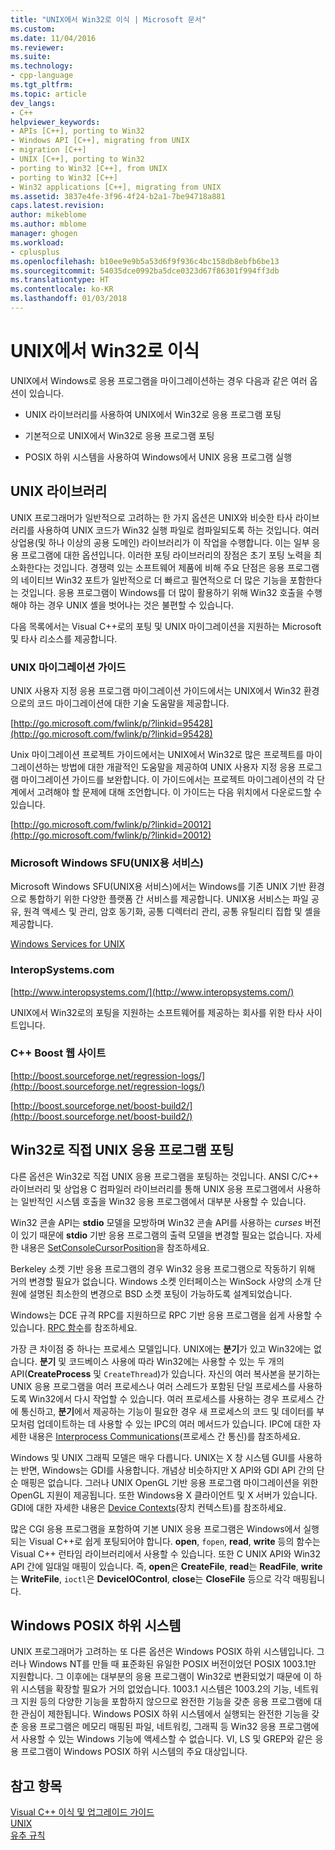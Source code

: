 ```yaml
---
title: "UNIX에서 Win32로 이식 | Microsoft 문서"
ms.custom: 
ms.date: 11/04/2016
ms.reviewer: 
ms.suite: 
ms.technology:
- cpp-language
ms.tgt_pltfrm: 
ms.topic: article
dev_langs:
- C++
helpviewer_keywords:
- APIs [C++], porting to Win32
- Windows API [C++], migrating from UNIX
- migration [C++]
- UNIX [C++], porting to Win32
- porting to Win32 [C++], from UNIX
- porting to Win32 [C++]
- Win32 applications [C++], migrating from UNIX
ms.assetid: 3837e4fe-3f96-4f24-b2a1-7be94718a881
caps.latest.revision: 
author: mikeblome
ms.author: mblome
manager: ghogen
ms.workload:
- cplusplus
ms.openlocfilehash: b10ee9e9b5a53d6f9f936c4bc158db8ebfb6be13
ms.sourcegitcommit: 54035dce0992ba5dce0323d67f86301f994ff3db
ms.translationtype: HT
ms.contentlocale: ko-KR
ms.lasthandoff: 01/03/2018
---
```

# <a name="porting-from-unix-to-win32"></a>UNIX에서 Win32로 이식
UNIX에서 Windows로 응용 프로그램을 마이그레이션하는 경우 다음과 같은 여러 옵션이 있습니다.  
  
-   UNIX 라이브러리를 사용하여 UNIX에서 Win32로 응용 프로그램 포팅  
  
-   기본적으로 UNIX에서 Win32로 응용 프로그램 포팅  
  
-   POSIX 하위 시스템을 사용하여 Windows에서 UNIX 응용 프로그램 실행  
  
## <a name="unix-libraries"></a>UNIX 라이브러리  
 UNIX 프로그래머가 일반적으로 고려하는 한 가지 옵션은 UNIX와 비슷한 타사 라이브러리를 사용하여 UNIX 코드가 Win32 실행 파일로 컴파일되도록 하는 것입니다. 여러 상업용(및 하나 이상의 공용 도메인) 라이브러리가 이 작업을 수행합니다. 이는 일부 응용 프로그램에 대한 옵션입니다. 이러한 포팅 라이브러리의 장점은 초기 포팅 노력을 최소화한다는 것입니다. 경쟁력 있는 소프트웨어 제품에 비해 주요 단점은 응용 프로그램의 네이티브 Win32 포트가 일반적으로 더 빠르고 필연적으로 더 많은 기능을 포함한다는 것입니다. 응용 프로그램이 Windows를 더 많이 활용하기 위해 Win32 호출을 수행해야 하는 경우 UNIX 셸을 벗어나는 것은 불편할 수 있습니다.  
  
 다음 목록에서는 Visual C++로의 포팅 및 UNIX 마이그레이션을 지원하는 Microsoft 및 타사 리소스를 제공합니다.  
  
### <a name="unix-migration-guides"></a>UNIX 마이그레이션 가이드  
 UNIX 사용자 지정 응용 프로그램 마이그레이션 가이드에서는 UNIX에서 Win32 환경으로의 코드 마이그레이션에 대한 기술 도움말을 제공합니다.  
  
 [http://go.microsoft.com/fwlink/p/?linkid=95428](http://go.microsoft.com/fwlink/p/?linkid=95428)  
  
 Unix 마이그레이션 프로젝트 가이드에서는 UNIX에서 Win32로 많은 프로젝트를 마이그레이션하는 방법에 대한 개괄적인 도움말을 제공하여 UNIX 사용자 지정 응용 프로그램 마이그레이션 가이드를 보완합니다. 이 가이드에서는 프로젝트 마이그레이션의 각 단계에서 고려해야 할 문제에 대해 조언합니다. 이 가이드는 다음 위치에서 다운로드할 수 있습니다.  
  
 [http://go.microsoft.com/fwlink/p/?linkid=20012](http://go.microsoft.com/fwlink/p/?linkid=20012)  
  
### <a name="microsoft-windows-services-for-unix-sfu"></a>Microsoft Windows SFU(UNIX용 서비스)  
 Microsoft Windows SFU(UNIX용 서비스)에서는 Windows를 기존 UNIX 기반 환경으로 통합하기 위한 다양한 플랫폼 간 서비스를 제공합니다. UNIX용 서비스는 파일 공유, 원격 액세스 및 관리, 암호 동기화, 공통 디렉터리 관리, 공통 유틸리티 집합 및 셸을 제공합니다.  
  
 [Windows Services for UNIX](http://www.microsoft.com/downloads/details.aspx?FamilyID=896c9688-601b-44f1-81a4-02878ff11778&displaylang=en)  
  
### <a name="interopsystemscom"></a>InteropSystems.com  
 [http://www.interopsystems.com/](http://www.interopsystems.com/)  
  
 UNIX에서 Win32로의 포팅을 지원하는 소프트웨어를 제공하는 회사를 위한 타사 사이트입니다.  
  
### <a name="c-boost-web-site"></a>C++ Boost 웹 사이트  
 [http://boost.sourceforge.net/regression-logs/](http://boost.sourceforge.net/regression-logs/)  
  
 [http://boost.sourceforge.net/boost-build2/](http://boost.sourceforge.net/boost-build2/)  
  
## <a name="porting-unix-applications-directly-to-win32"></a>Win32로 직접 UNIX 응용 프로그램 포팅  
 다른 옵션은 Win32로 직접 UNIX 응용 프로그램을 포팅하는 것입니다. ANSI C/C++ 라이브러리 및 상업용 C 컴파일러 라이브러리를 통해 UNIX 응용 프로그램에서 사용하는 일반적인 시스템 호출을 Win32 응용 프로그램에서 대부분 사용할 수 있습니다.  
  
 Win32 콘솔 API는 **stdio** 모델을 모방하며 Win32 콘솔 API를 사용하는 *curses* 버전이 있기 때문에 **stdio** 기반 응용 프로그램의 출력 모델을 변경할 필요는 없습니다. 자세한 내용은 [SetConsoleCursorPosition](http://msdn.microsoft.com/library/windows/desktop/ms686025)을 참조하세요.  
  
 Berkeley 소켓 기반 응용 프로그램의 경우 Win32 응용 프로그램으로 작동하기 위해 거의 변경할 필요가 없습니다. Windows 소켓 인터페이스는 WinSock 사양의 소개 단원에 설명된 최소한의 변경으로 BSD 소켓 포팅이 가능하도록 설계되었습니다.  
  
 Windows는 DCE 규격 RPC를 지원하므로 RPC 기반 응용 프로그램을 쉽게 사용할 수 있습니다. [RPC 함수](http://msdn.microsoft.com/library/windows/desktop/aa378623)를 참조하세요.  
  
 가장 큰 차이점 중 하나는 프로세스 모델입니다. UNIX에는 **분기**가 있고 Win32에는 없습니다. **분기** 및 코드베이스 사용에 따라 Win32에는 사용할 수 있는 두 개의 API(**CreateProcess** 및 `CreateThread`)가 있습니다. 자신의 여러 복사본을 분기하는 UNIX 응용 프로그램을 여러 프로세스나 여러 스레드가 포함된 단일 프로세스를 사용하도록 Win32에서 다시 작업할 수 있습니다. 여러 프로세스를 사용하는 경우 프로세스 간에 통신하고, **분기**에서 제공하는 기능이 필요한 경우 새 프로세스의 코드 및 데이터를 부모처럼 업데이트하는 데 사용할 수 있는 IPC의 여러 메서드가 있습니다. IPC에 대한 자세한 내용은 [Interprocess Communications](http://msdn.microsoft.com/library/windows/desktop/aa365574)(프로세스 간 통신)를 참조하세요.  
  
 Windows 및 UNIX 그래픽 모델은 매우 다릅니다. UNIX는 X 창 시스템 GUI를 사용하는 반면, Windows는 GDI를 사용합니다. 개념상 비슷하지만 X API와 GDI API 간의 단순 매핑은 없습니다. 그러나 UNIX OpenGL 기반 응용 프로그램 마이그레이션을 위한 OpenGL 지원이 제공됩니다. 또한 Windows용 X 클라이언트 및 X 서버가 있습니다. GDI에 대한 자세한 내용은 [Device Contexts](http://msdn.microsoft.com/library/windows/desktop/dd183553)(장치 컨텍스트)를 참조하세요.  
  
 많은 CGI 응용 프로그램을 포함하여 기본 UNIX 응용 프로그램은 Windows에서 실행되는 Visual C++로 쉽게 포팅되어야 합니다. **open**, `fopen`, **read**, **write** 등의 함수는 Visual C++ 런타임 라이브러리에서 사용할 수 있습니다. 또한 C UNIX API와 Win32 API 간에 일대일 매핑이 있습니다. 즉, **open**은 **CreateFile**, **read**는 **ReadFile**, **write**는 **WriteFile**, `ioctl`은 **DeviceIOControl**, **close**는 **CloseFile** 등으로 각각 매핑됩니다.  
  
## <a name="windows-posix-subsystem"></a>Windows POSIX 하위 시스템  
 UNIX 프로그래머가 고려하는 또 다른 옵션은 Windows POSIX 하위 시스템입니다. 그러나 Windows NT를 만들 때 표준화된 유일한 POSIX 버전이었던 POSIX 1003.1만 지원합니다. 그 이후에는 대부분의 응용 프로그램이 Win32로 변환되었기 때문에 이 하위 시스템을 확장할 필요가 거의 없었습니다. 1003.1 시스템은 1003.2의 기능, 네트워크 지원 등의 다양한 기능을 포함하지 않으므로 완전한 기능을 갖춘 응용 프로그램에 대한 관심이 제한됩니다. Windows POSIX 하위 시스템에서 실행되는 완전한 기능을 갖춘 응용 프로그램은 메모리 매핑된 파일, 네트워킹, 그래픽 등 Win32 응용 프로그램에서 사용할 수 있는 Windows 기능에 액세스할 수 없습니다. VI, LS 및 GREP와 같은 응용 프로그램이 Windows POSIX 하위 시스템의 주요 대상입니다.  
  
## <a name="see-also"></a>참고 항목  
 [Visual C++ 이식 및 업그레이드 가이드](visual-cpp-change-history-2003-2015.md)   
 [UNIX](../c-runtime-library/unix.md)   
 [유추 규칙](../build/inference-rules.md)